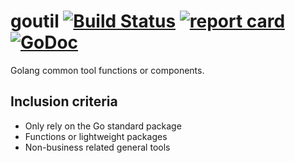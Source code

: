 # goutil [![Build Status](https://travis-ci.org/henrylee2cn/goutil.svg?branch=mgoutil)](https://travis-ci.org/henrylee2cn/goutil) [![report card](https://goreportcard.com/badge/github.com/henrylee2cn/goutil?style=flat-square)](http://goreportcard.com/report/henrylee2cn/goutil) [![GoDoc](https://img.shields.io/badge/godoc-reference-blue.svg?style=flat-square)](http://godoc.org/github.com/henrylee2cn/goutil)

Golang common tool functions or components.

## Inclusion criteria

- Only rely on the Go standard package
- Functions or lightweight packages
- Non-business related general tools
